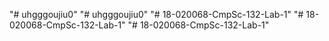 "# uhgggoujiu0" 
"# uhgggoujiu0" 
"# 18-020068-CmpSc-132-Lab-1" 
"# 18-020068-CmpSc-132-Lab-1" 
"# 18-020068-CmpSc-132-Lab-1" 
